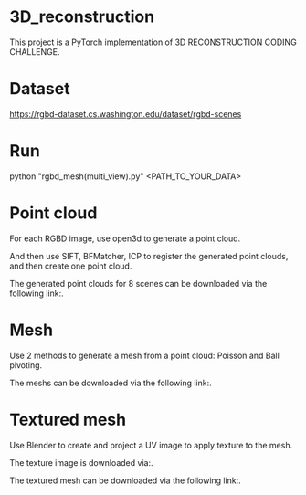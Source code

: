 # 3D_reconstruction
This project is a PyTorch implementation of 3D RECONSTRUCTION CODING CHALLENGE.

# Dataset
https://rgbd-dataset.cs.washington.edu/dataset/rgbd-scenes

# Run 
python "rgbd_mesh(multi_view).py" <PATH_TO_YOUR_DATA>

# Point cloud
For each RGBD image, use open3d to generate a point cloud.

And then use SIFT, BFMatcher, ICP to register the generated point clouds, and then create one point cloud.

The generated point clouds for 8 scenes can be downloaded via the following link:.

# Mesh
Use 2 methods to generate a mesh from a point cloud: Poisson and Ball pivoting.

The meshs can be downloaded via the following link:.

# Textured mesh
Use Blender to create and project a UV image to apply texture to the mesh.

The texture image is downloaded via:.

The textured mesh can be downloaded via the following link:.
